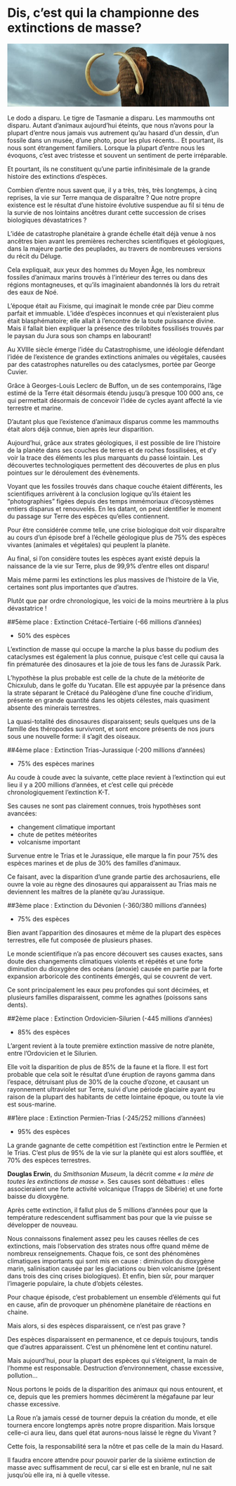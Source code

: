# Dis, c’est qui la championne des extinctions de masse?

![image01](images/image01.png)

Le dodo a disparu.
Le tigre de Tasmanie a disparu.
Les mammouths ont disparu.
Autant d’animaux aujourd’hui éteints, que nous n’avons pour la plupart d’entre nous jamais vus autrement qu’au hasard d’un dessin, d’un fossile dans un musée, d’une photo, pour les plus récents… Et pourtant, ils nous sont étrangement familiers. Lorsque la plupart d’entre nous les évoquons, c’est avec tristesse et souvent un sentiment de perte irréparable.

Et pourtant, ils ne constituent qu’une partie infinitésimale de la grande histoire des extinctions d’espèces.

Combien d’entre nous savent que, il y a très, très, très longtemps, à cinq reprises, la vie sur Terre manqua de disparaître ? Que notre propre existence est le résultat d’une histoire évolutive suspendue au fil si ténu de la survie de nos lointains ancêtres durant cette succession de crises biologiques dévastatrices ?

L’idée de catastrophe planétaire à grande échelle était déjà venue à nos ancêtres bien avant les premières recherches scientifiques et géologiques, dans la majeure partie des peuplades, au travers de nombreuses versions du récit du Déluge.

Cela expliquait, aux yeux des hommes du Moyen Âge, les nombreux fossiles d’animaux marins trouvés à l’intérieur des terres ou dans des régions montagneuses, et qu’ils imaginaient abandonnés là lors du retrait des eaux de Noé.

L’époque était au Fixisme, qui imaginait le monde crée par Dieu comme parfait et immuable. L’idée d’espèces inconnues et qui n’existeraient plus était blasphématoire; elle allait à l’encontre de la toute puissance divine. Mais il fallait bien expliquer la présence des trilobites fossilisés trouvés par le paysan du Jura sous son champs en labourant!

Au XVIIIe siècle émerge l’idée du Catastrophisme, une idéologie défendant l’idée de l’existence de grandes extinctions animales ou végétales, causées par des catastrophes naturelles ou des cataclysmes, portée par George Cuvier.

Grâce à Georges-Louis Leclerc de Buffon, un de ses contemporains, l’âge estimé de la Terre était désormais étendu jusqu’à presque 100 000 ans, ce qui permettait désormais de concevoir l’idée de cycles ayant affecté la vie terrestre et marine.

D’autant plus que l’existence d’animaux disparus comme les mammouths était alors déjà connue, bien après leur disparition.

Aujourd’hui, grâce aux strates géologiques, il est possible de lire l’histoire de la planète dans ses couches de terres et de roches fossilisées, et d’y voir la trace des éléments les plus marquants du passé lointain. Les découvertes technologiques permettent des découvertes de plus en plus pointues sur le déroulement des évènements.

Voyant que les fossiles trouvés dans chaque couche étaient différents, les scientifiques arrivèrent à la conclusion logique qu’ils étaient les “photographies” figées depuis des temps immémoriaux d’écosystèmes entiers disparus et renouvelés. En les datant, on peut identifier le moment du passage sur Terre des espèces qu’elles contiennent.

Pour être considérée comme telle, une crise biologique doit voir disparaître au cours d’un épisode bref à l’échelle géologique plus de 75% des espèces vivantes (animales et végétales) qui peuplent la planète.

Au final, si l’on considère toutes les espèces ayant existé depuis la naissance de la vie sur Terre, plus de 99,9% d’entre elles ont disparu!

Mais même parmi les extinctions les plus massives de l’histoire de la Vie, certaines sont plus importantes que d’autres.

Plutôt que par ordre chronologique, les voici de la moins meurtrière à la plus dévastatrice !

##5ème place : Extinction Crétacé-Tertiaire (-66 millions d’années)

- 50% des espèces

L’extinction de masse qui occupe la marche la plus basse du podium des cataclysmes est également la plus connue, puisque c’est celle qui causa la fin prématurée des dinosaures et la joie de tous les fans de Jurassik Park.

L’hypothèse la plus probable est celle de la chute de la météorite de Chicxulub, dans le golfe du Yucatan. Elle est appuyée par la présence dans la strate séparant le Crétacé du Paléogène d’une fine couche d’iridium, présente en grande quantité dans les objets célestes, mais quasiment absente des minerais terrestres.

La quasi-totalité des dinosaures disparaissent; seuls quelques uns de la famille des théropodes survivront, et sont encore présents de nos jours sous une nouvelle forme: il s’agit des oiseaux.

##4ème place : Extinction Trias-Jurassique (-200 millions d’années)

- 75% des espèces marines

Au coude à coude avec la suivante, cette place revient à l’extinction qui eut lieu il y a 200 millions d’années, et c’est celle qui précède chronologiquement l’extinction K-T.

Ses causes ne sont pas clairement connues, trois hypothèses sont avancées:
- changement climatique important
- chute de petites météorites
- volcanisme important

Survenue entre le Trias et le Jurassique, elle marque la fin pour 75% des espèces marines et de plus de 30% des familles d’animaux.

Ce faisant, avec la disparition d’une grande partie des archosauriens, elle ouvre la voie au règne des dinosaures qui apparaissent au Trias mais ne deviennent les maîtres de la planète qu’au Jurassique.

##3ème place : Extinction du Dévonien (-360/380 millions d’années)

- 75% des espèces

Bien avant l’apparition des dinosaures et même de la plupart des espèces terrestres, elle fut composée de plusieurs phases.

Le monde scientifique n’a pas encore découvert ses causes exactes, sans doute des changements climatiques violents et répétés et une forte diminution du dioxygène des océans (anoxie) causée en partie par la forte expansion arboricole des continents émergés, qui se couvrent de vert.

Ce sont principalement les eaux peu profondes qui sont décimées, et plusieurs familles disparaissent, comme les agnathes (poissons sans dents).

##2ème place : Extinction Ordovicien-Silurien (-445 millions d’années)

- 85% des espèces

L’argent revient à la toute première extinction massive de notre planète, entre l’Ordovicien et le Silurien.

Elle voit la disparition de plus de 85% de la faune et la flore. Il est fort probable que cela soit le résultat d’une éruption de rayons gamma dans l’espace, détruisant plus de 30% de la couche d’ozone, et causant un rayonnement ultraviolet sur Terre, suivi d’une période glaciaire ayant eu raison de la plupart des habitants de cette lointaine époque, ou toute la vie est sous-marine.

##1ère place : Extinction Permien-Trias (-245/252 millions d’années)

- 95% des espèces

La grande gagnante de cette compétition est l’extinction entre le Permien et le Trias. C’est plus de 95% de la vie sur la planète qui est alors soufflée, et 70% des espèces terrestres.

**Douglas Erwin**, du *Smithsonian Museum*, la décrit comme *« la mère de toutes les extinctions de masse ».*
Ses causes sont débattues : elles associeraient une forte activité volcanique (Trapps de Sibérie) et une forte baisse du dioxygène.

Après cette extinction, il fallut plus de 5 millions d’années pour que la température redescendent suffisamment bas pour que la vie puisse se développer de nouveau.

Nous connaissons finalement assez peu les causes réelles de ces extinctions, mais l’observation des strates nous offre quand même de nombreux renseignements. Chaque fois, ce sont des phénomènes climatiques importants qui sont mis en cause : diminution du dioxygène marin, salinisation causée par les glaciations ou bien volcanisme (présent dans trois des cinq crises biologiques). Et enfin, bien sûr, pour marquer l’imagerie populaire, la chute d’objets célestes.

Pour chaque épisode, c’est probablement un ensemble d’éléments qui fut en cause, afin de provoquer un phénomène planétaire de réactions en chaine.

Mais alors, si des espèces disparaissent, ce n’est pas grave ?

Des espèces disparaissent en permanence, et ce depuis toujours, tandis que d’autres apparaissent. C’est un phénomène lent et continu naturel.

Mais aujourd’hui, pour la plupart des espèces qui s’éteignent, la main de l’homme est responsable. 
Destruction d’environnement, chasse excessive, pollution…

Nous portons le poids de la disparition des animaux qui nous entourent, et ce, depuis que les premiers hommes décimèrent la mégafaune par leur chasse excessive.

La Roue n’a jamais cessé de tourner depuis la création du monde, et elle tournera encore longtemps après notre propre disparition. Mais lorsque celle-ci aura lieu, dans quel état aurons-nous laissé le règne du Vivant ?

Cette fois, la responsabilité sera la nôtre et pas celle de la main du Hasard.

Il faudra encore attendre pour pouvoir parler de la sixième extinction de masse avec suffisamment de recul, car si elle est en branle, nul ne sait jusqu’où elle ira, ni à quelle vitesse.
